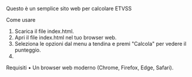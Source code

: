 Questo è un semplice sito web per calcolare ETVSS

Come usare
1.	Scarica il file index.html.
2.	Apri il file index.html nel tuo browser web.
3.	Seleziona le opzioni dal menu a tendina e premi "Calcola" per vedere il punteggio.
4.	
Requisiti
•	Un browser web moderno (Chrome, Firefox, Edge, Safari).
